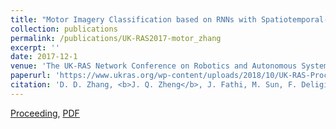 ```yaml
---
title: "Motor Imagery Classification based on RNNs with Spatiotemporal-Energy Feature Extraction"
collection: publications
permalink: /publications/UK-RAS2017-motor_zhang
excerpt: ''
date: 2017-12-1
venue: 'The UK-RAS Network Conference on Robotics and Autonomous Systems (UK-RAS2017)'
paperurl: 'https://www.ukras.org/wp-content/uploads/2018/10/UK-RAS-Proceedings-2017.pdf'
citation: 'D. D. Zhang, <b>J. Q. Zheng</b>, J. Fathi, M. Sun, F. Deligianni and G. Z. Yang, “Imagery Classification based on RNNs with Spatiotemporal-Energy Feature Extraction,” in <i>Proc. of the UK-RAS Network Conference on Robotics and Autonomous Systems</i>, 2017.'
---
```

[Proceeding](https://www.ukras.org/wp-content/uploads/2018/10/UK-RAS-Proceedings-2017.pdf), [PDF](https://spiral.imperial.ac.uk/bitstream/10044/1/56236/2/Conference%20Paper_Dan_FD_Final.pdf)
